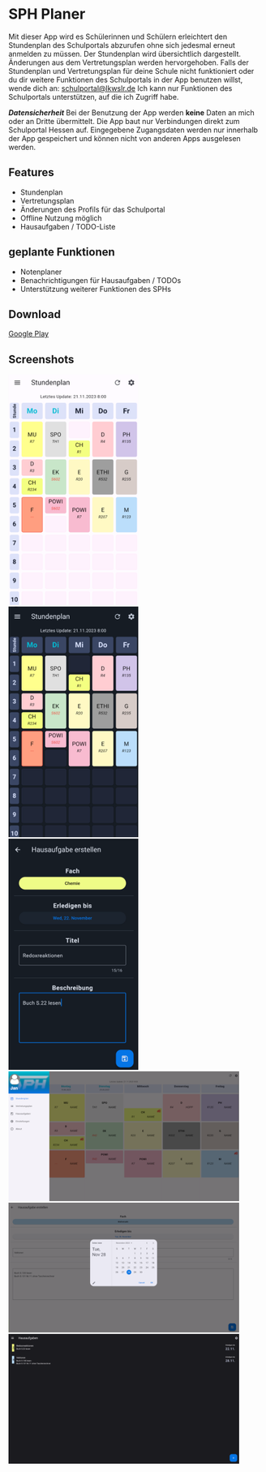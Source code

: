 # SPH Planer

Mit dieser App wird es Schülerinnen und Schülern erleichtert den Stundenplan des Schulportals abzurufen ohne sich jedesmal erneut anmelden zu müssen.
Der Stundenplan wird übersichtlich dargestellt. Änderungen aus dem Vertretungsplan werden hervorgehoben.
Falls der Stundenplan und Vertretungsplan für deine Schule nicht funktioniert oder du dir weitere Funktionen des Schulportals in der App benutzen willst, wende dich an: [schulportal@lkwslr.de](mailto:schulportal@lkwslr.de)
Ich kann nur Funktionen des Schulportals unterstützen, auf die ich Zugriff habe.

***Datensicherheit***
Bei der Benutzung der App werden **keine** Daten an mich oder an Dritte übermittelt.
Die App baut nur Verbindungen direkt zum Schulportal Hessen auf.
Eingegebene Zugangsdaten werden nur innerhalb der App gespeichert und können nicht von anderen Apps ausgelesen werden.

## Features

- Stundenplan
- Vertretungsplan
- Änderungen des Profils für das Schulportal
- Offline Nutzung möglich
- Hausaufgaben / TODO-Liste

## geplante Funktionen

- Notenplaner
- Benachrichtigungen für Hausaufgaben / TODOs
- Unterstützung weiterer Funktionen des SPHs

## Download

[Google Play](https://play.google.com/store/apps/details?id=de.lkwslr.sphplaner)

## Screenshots
<img src="/screenshots/b18ac7514257482481873bf76ed8cf7b.png" alt="smartphone01.png" width="256"> <img src="/screenshots/35db828bbac54becbf987078a59671b2.png" alt="smartphone02.png" width="256"> <img src="/screenshots/74fafc7b346646bc9ef560901ded0fb9.png" alt="smartphone03.png" width="256"> 
<img src="/screenshots/99dcee6de459421fb539185d4ef92f15.png" alt="tablet01.png" height="256">
<img src="/screenshots/4dfaed4398c247e086ac1fcbb9db6337.png" alt="tablet02.png" height="256">
<img src="/screenshots/4ea4ee4922fb4da5b0d0b7e3d78395ed.png" alt="tablet03.png" height="256">

